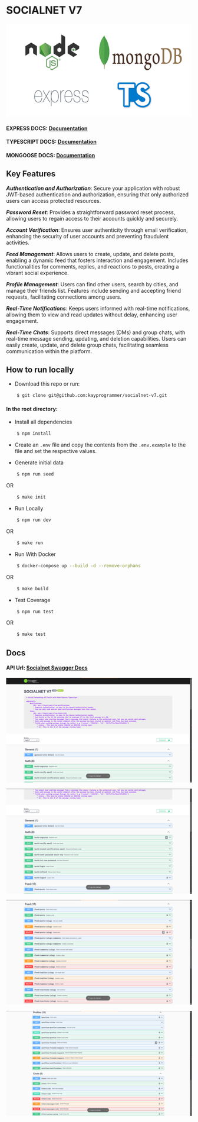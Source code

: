 # SOCIALNET V7

![alt text](https://github.com/kayprogrammer/socialnet-v7/blob/main/display/disp1.png?raw=true)


#### EXPRESS DOCS: [Documentation](https://expressjs.com/)
#### TYPESCRIPT DOCS: [Documentation](https://www.typescriptlang.org/docs/)
#### MONGOOSE DOCS: [Documentation](https://mongoosejs.com/docs/) 

## Key Features
***Authentication and Authorization***: Secure your application with robust JWT-based authentication and authorization, ensuring that only authorized users can access protected resources.

***Password Reset***: Provides a straightforward password reset process, allowing users to regain access to their accounts quickly and securely.

***Account Verification***: Ensures user authenticity through email verification, enhancing the security of user accounts and preventing fraudulent activities.

***Feed Management***: Allows users to create, update, and delete posts, enabling a dynamic feed that fosters interaction and engagement. Includes functionalities for comments, replies, and reactions to posts, creating a vibrant social experience.

***Profile Management***: Users can find other users, search by cities, and manage their friends list. Features include sending and accepting friend requests, facilitating connections among users.

***Real-Time Notifications***: Keeps users informed with real-time notifications, allowing them to view and read updates without delay, enhancing user engagement.

***Real-Time Chats***: Supports direct messages (DMs) and group chats, with real-time message sending, updating, and deletion capabilities. Users can easily create, update, and delete group chats, facilitating seamless communication within the platform.


## How to run locally
* Download this repo or run: 
```bash
    $ git clone git@github.com:kayprogrammer/socialnet-v7.git
```

#### In the root directory:
- Install all dependencies
```bash
    $ npm install
```
- Create an `.env` file and copy the contents from the `.env.example` to the file and set the respective values.

- Generate initial data
```bash
    $ npm run seed
```
OR
```bash
    $ make init
```
- Run Locally
```bash
    $ npm run dev
```
OR
```bash
    $ make run
```

- Run With Docker
```bash
    $ docker-compose up --build -d --remove-orphans
```
OR
```bash
    $ make build
```

- Test Coverage
```bash
    $ npm run test
```
OR
```bash
    $ make test
```

## Docs
#### API Url: [Socialnet Swagger Docs](https://socialnet-express.fly.dev/) 

![alt text](https://github.com/kayprogrammer/socialnet-v7/blob/main/display/disp2.png?raw=true)

![alt text](https://github.com/kayprogrammer/socialnet-v7/blob/main/display/disp3.png?raw=true)

![alt text](https://github.com/kayprogrammer/socialnet-v7/blob/main/display/disp4.png?raw=true)

![alt text](https://github.com/kayprogrammer/socialnet-v7/blob/main/display/disp5.png?raw=true)